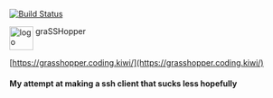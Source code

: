 [![Build Status](https://drone.codingkiwi.dev/api/badges/codingkiwi/grasshopper/status.svg)](https://drone.codingkiwi.dev/codingkiwi/grasshopper)

<img src="https://grasshopper.coding.kiwi/img/logo.svg" alt="logo" height="42" valign="top"/> graSSHopper 

[https://grasshopper.coding.kiwi/](https://grasshopper.coding.kiwi/)
#### My attempt at making a ssh client that sucks less hopefully
